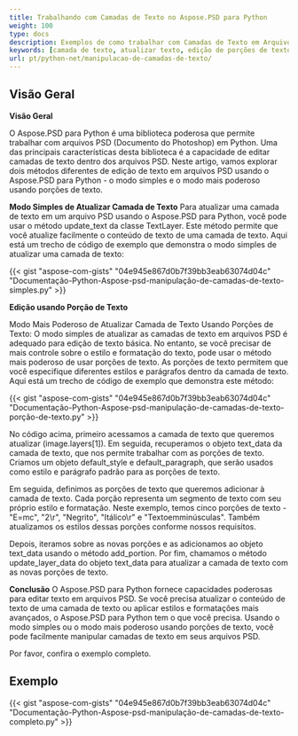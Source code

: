 ```yaml
---
title: Trabalhando com Camadas de Texto no Aspose.PSD para Python
weight: 100
type: docs
description: Exemplos de como trabalhar com Camadas de Texto em Arquivos PSD
keywords: [camada de texto, atualizar texto, edição de porções de texto, estilo de texto, parágrafo de texto, api psd, python, exemplo de código]
url: pt/python-net/manipulacao-de-camadas-de-texto/
---
```


## **Visão Geral**

**Visão Geral**

O Aspose.PSD para Python é uma biblioteca poderosa que permite trabalhar com arquivos PSD (Documento do Photoshop) em Python. Uma das principais características desta biblioteca é a capacidade de editar camadas de texto dentro dos arquivos PSD. Neste artigo, vamos explorar dois métodos diferentes de edição de texto em arquivos PSD usando o Aspose.PSD para Python - o modo simples e o modo mais poderoso usando porções de texto.

**Modo Simples de Atualizar Camada de Texto**
Para atualizar uma camada de texto em um arquivo PSD usando o Aspose.PSD para Python, você pode usar o método update_text da classe TextLayer. Este método permite que você atualize facilmente o conteúdo de texto de uma camada de texto. Aqui está um trecho de código de exemplo que demonstra o modo simples de atualizar uma camada de texto:

{{< gist "aspose-com-gists" "04e945e867d0b7f39bb3eab63074d04c" "Documentação-Python-Aspose-psd-manipulação-de-camadas-de-texto-simples.py" >}}

**Edição usando Porção de Texto**

Modo Mais Poderoso de Atualizar Camada de Texto Usando Porções de Texto: O modo simples de atualizar as camadas de texto em arquivos PSD é adequado para edição de texto básica. No entanto, se você precisar de mais controle sobre o estilo e formatação do texto, pode usar o método mais poderoso de usar porções de texto. As porções de texto permitem que você especifique diferentes estilos e parágrafos dentro da camada de texto. Aqui está um trecho de código de exemplo que demonstra este método:

{{< gist "aspose-com-gists" "04e945e867d0b7f39bb3eab63074d04c" "Documentação-Python-Aspose-psd-manipulação-de-camadas-de-texto-porção-de-texto.py" >}}

No código acima, primeiro acessamos a camada de texto que queremos atualizar (image.layers[1]). Em seguida, recuperamos o objeto text_data da camada de texto, que nos permite trabalhar com as porções de texto. Criamos um objeto default_style e default_paragraph, que serão usados como estilo e parágrafo padrão para as porções de texto.

Em seguida, definimos as porções de texto que queremos adicionar à camada de texto. Cada porção representa um segmento de texto com seu próprio estilo e formatação. Neste exemplo, temos cinco porções de texto - "E=mc", "2\r", "Negrito", "Itálico\r" e "Textoemminúsculas". Também atualizamos os estilos dessas porções conforme nossos requisitos.

Depois, iteramos sobre as novas porções e as adicionamos ao objeto text_data usando o método add_portion. Por fim, chamamos o método update_layer_data do objeto text_data para atualizar a camada de texto com as novas porções de texto.

**Conclusão**
O Aspose.PSD para Python fornece capacidades poderosas para editar texto em arquivos PSD. Se você precisa atualizar o conteúdo de texto de uma camada de texto ou aplicar estilos e formatações mais avançados, o Aspose.PSD para Python tem o que você precisa. Usando o modo simples ou o modo mais poderoso usando porções de texto, você pode facilmente manipular camadas de texto em seus arquivos PSD.

Por favor, confira o exemplo completo.

## **Exemplo**
{{< gist "aspose-com-gists" "04e945e867d0b7f39bb3eab63074d04c" "Documentação-Python-Aspose-psd-manipulação-de-camadas-de-texto-completo.py" >}}
